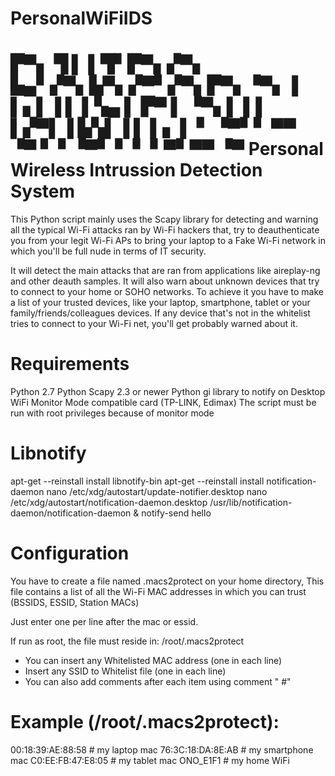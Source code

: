 # PersonalWiFiIDS
▛▀▖                  ▜   ▌ ▌▜▘▛▀▖▞▀▖
▙▄▘▞▀▖▙▀▖▞▀▘▞▀▖▛▀▖▝▀▖▐   ▌▖▌▐ ▌ ▌▚▄ 
▌  ▛▀ ▌  ▝▀▖▌ ▌▌ ▌▞▀▌▐   ▙▚▌▐ ▌ ▌▖ ▌
▘  ▝▀▘▘  ▀▀ ▝▀ ▘ ▘▝▀▘ ▘  ▘ ▘▀▘▀▀ ▝▀ 
Personal Wireless Intrussion Detection System
=============================================

This Python script mainly uses the Scapy library for detecting and
warning all the typical Wi-Fi attacks ran by Wi-Fi hackers that,
try to deauthenticate you from your legit Wi-Fi APs to bring your
laptop to a Fake Wi-Fi network in which you'll be full nude in terms
of IT security.

It will detect the main attacks that are ran from applications like
aireplay-ng and other deauth samples. It will also warn about unknown
devices that try to connect to your home or SOHO networks. To achieve
it you have to make a list of your trusted devices, like your laptop, 
smartphone, tablet or your family/friends/colleagues devices. If any
device that's not in the whitelist tries to connect to your Wi-Fi net,
you'll get probably warned about it.


Requirements
============
Python 2.7
Python Scapy 2.3 or newer
Python gi library to notify on Desktop
WiFi Monitor Mode compatible card (TP-LINK, Edimax)
The script must be run with root privileges because of monitor mode


Libnotify
=========
apt-get --reinstall install libnotify-bin
apt-get --reinstall install  notification-daemon
nano  /etc/xdg/autostart/update-notifier.desktop
nano  /etc/xdg/autostart/notification-daemon.desktop
/usr/lib/notification-daemon/notification-daemon &
notify-send hello


Configuration
=============
You have to create a file named .macs2protect on your home directory,
This file contains a list of all the Wi-Fi MAC addresses in which you
can trust (BSSIDS, ESSID, Station MACs)

Just enter one per line after the mac or essid.

If run as root, the file must reside in:
/root/.macs2protect

* You can insert any Whitelisted MAC address (one in each line)
* Insert any SSID to Whitelist file (one in each line)
* You can also add comments after each item using comment " #"


Example (/root/.macs2protect):
==============================
00:18:39:AE:88:58   # my laptop mac
76:3C:18:DA:8E:AB   # my smartphone mac
C0:EE:FB:47:E8:05   # my tablet mac
ONO_E1F1  # my home WiFi

